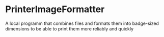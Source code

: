 # PrinterImageFormatter
A local programm that combines files and formats them into badge-sized dimensions to be able to print them more reliably and quickly
